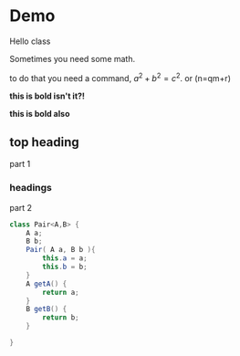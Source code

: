 # Demo

Hello class

Sometimes you need some math.

to do that you need a command, $a^2+b^2=c^2$. or \(n=qm+r\)

<b>this is bold isn't it?!</b>

**this is bold also**

## top heading
part 1
### headings
part 2

```java
class Pair<A,B> {
    A a; 
    B b;
    Pair( A a, B b ){
        this.a = a;
        this.b = b;
    }
    A getA() {
        return a;
    }
    B getB() {
        return b;
    }

}

```